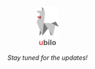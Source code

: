 <h3 align="center">
    <a href="https://ubilo.space" target="_blank" rel="noopener noreferrer">
        <img src="ubilo.svg" alt="ubilo-llama" width="10%" height="10%">
    </a>
    <br/>
    <b style="color: #e15554;">u</b><b style="color: #565656;">bilo</b>
</h3>

_<center>Stay tuned for the updates!</center>_